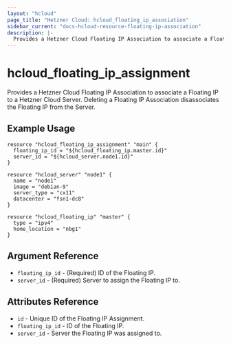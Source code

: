 ```yaml
---
layout: "hcloud"
page_title: "Hetzner Cloud: hcloud_floating_ip_association"
sidebar_current: "docs-hcloud-resource-floating-ip-association"
description: |-
  Provides a Hetzner Cloud Floating IP Association to associate a Floating IP to a Hetzner Cloud Server.
---
```


# hcloud_floating_ip_assignment

Provides a Hetzner Cloud Floating IP Association to associate a Floating IP to a Hetzner Cloud Server. Deleting a Floating IP Association disassociates the Floating IP from the Server.

## Example Usage

```hcl
resource "hcloud_floating_ip_assignment" "main" {
  floating_ip_id = "${hcloud_floating_ip.master.id}"
  server_id = "${hcloud_server.node1.id}"
}

resource "hcloud_server" "node1" {
  name = "node1"
  image = "debian-9"
  server_type = "cx11"
  datacenter = "fsn1-dc8"
}

resource "hcloud_floating_ip" "master" {
  type = "ipv4"
  home_location = "nbg1"
}
```

## Argument Reference

- `floating_ip_id` - (Required) ID of the Floating IP.
- `server_id` - (Required) Server to assign the Floating IP to.

## Attributes Reference

- `id` - Unique ID of the Floating IP Assignment.
- `floating_ip_id` - ID of the Floating IP.
- `server_id` - Server the Floating IP was assigned to.
